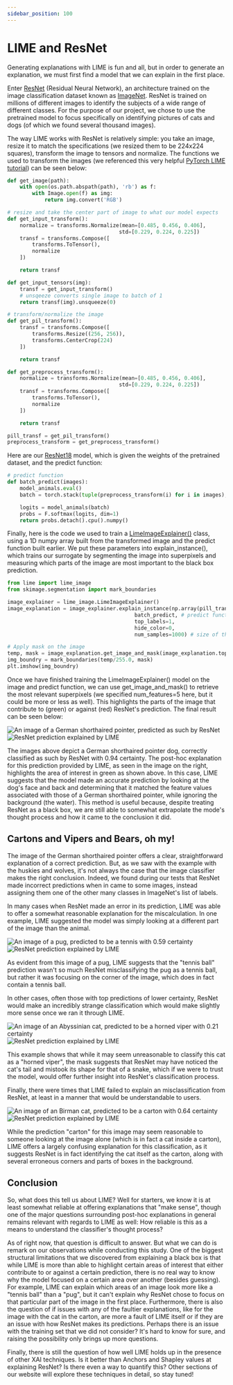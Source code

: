 ```yaml
---
sidebar_position: 100
---
```

# LIME and ResNet

Generating explanations with LIME is fun and all, but in order to generate an explanation, we must first find a model that we can explain in the first place.

Enter [ResNet](https://pytorch.org/hub/pytorch_vision_resnet/) (Residual Neural Network), an architecture trained on the image classification dataset known as [ImageNet](https://www.image-net.org/). ResNet is trained on millions of different images to identify the subjects of a wide range of different classes. For the purpose of our project, we chose to use the pretrained model to focus specifically on identifying pictures of cats and dogs (of which we found several thousand images).

The way LIME works with ResNet is relatively simple: you take an image, resize it to match the specifications (we resized them to be 224x224 squares), transform the image to tensors and normalize. The functions we used to transform the images (we referenced this very helpful [PyTorch LIME tutorial](https://github.com/marcotcr/lime/blob/master/doc/notebooks/Tutorial%20-%20images%20-%20Pytorch.ipynb)) can be seen below:

```Python
def get_image(path):
    with open(os.path.abspath(path), 'rb') as f:
        with Image.open(f) as img:
            return img.convert('RGB')

# resize and take the center part of image to what our model expects
def get_input_transform():
    normalize = transforms.Normalize(mean=[0.485, 0.456, 0.406],
                                    std=[0.229, 0.224, 0.225])
    transf = transforms.Compose([
        transforms.ToTensor(),
        normalize
    ])

    return transf

def get_input_tensors(img):
    transf = get_input_transform()
    # unsqeeze converts single image to batch of 1
    return transf(img).unsqueeze(0)

# transform/normalize the image
def get_pil_transform():
    transf = transforms.Compose([
        transforms.Resize((256, 256)),
        transforms.CenterCrop(224)
    ])

    return transf

def get_preprocess_transform():
    normalize = transforms.Normalize(mean=[0.485, 0.456, 0.406],
                                    std=[0.229, 0.224, 0.225])
    transf = transforms.Compose([
        transforms.ToTensor(),
        normalize
    ])

    return transf

pill_transf = get_pil_transform()
preprocess_transform = get_preprocess_transform()
```

Here are our [ResNet18](https://pytorch.org/vision/main/models/generated/torchvision.models.resnet18.html) model, which is given the weights of the pretrained dataset, and the predict function:

```Python
# predict function
def batch_predict(images):
    model_animals.eval()
    batch = torch.stack(tuple(preprocess_transform(i) for i in images), dim=0)

    logits = model_animals(batch)
    probs = F.softmax(logits, dim=1)
    return probs.detach().cpu().numpy()
```

Finally, here is the code we used to train a [LimeImageExplainer()](https://lime-ml.readthedocs.io/en/latest/lime.html?highlight=limeimageexplainer#lime.lime_image.LimeImageExplainer) class, using a 1D numpy array built from the transformed image and the predict function built earlier. We put these parameters into explain_instance(), which trains our surrogate by segmenting the image into superpixels and measuring which parts of the image are most important to the black box prediction.

```Python
from lime import lime_image
from skimage.segmentation import mark_boundaries

image_explainer = lime_image.LimeImageExplainer()
image_explanation = image_explainer.explain_instance(np.array(pill_transf(my_image)), # our image converted to the form of a numpy array
                                         batch_predict, # predict function
                                         top_labels=1,
                                         hide_color=0,
                                         num_samples=1000) # size of the neighborhood to learn the linear model

# Apply mask on the image
temp, mask = image_explanation.get_image_and_mask(image_explanation.top_labels[0], positive_only=False, num_features=5, hide_rest=False)
img_boundry = mark_boundaries(temp/255.0, mask)
plt.imshow(img_boundry)
```

Once we have finished training the LimeImageExplainer() model on the image and predict function, we can use get_image_and_mask() to retrieve the most relevant superpixels (we specified num_features=5 here, but it could be more or less as well). This highlights the parts of the image that contribute to (green) or against (red) ResNet's prediction. The final result can be seen below:

![An image of a German shorthaired pointer, predicted as such by ResNet](/img/lime/german_shorthaired-79.jpg)
![ResNet prediction explained by LIME](/img/lime/german_shorthaired-79-lime.jpg)

The images above depict a German shorthaired pointer dog, correctly classified as such by ResNet with 0.94 certainty. The post-hoc explanation for this prediction provided by LIME, as seen in the image on the right, highlights the area of interest in green as shown above. In this case, LIME suggests that the model made an accurate prediction by looking at the dog's face and back and determining that it matched the feature values associated with those of a German shorthaired pointer, while ignoring the background (the water). This method is useful because, despite treating ResNet as a black box, we are still able to somewhat extrapolate the mode's thought process and how it came to the conclusion it did.

## Cartons and Vipers and Bears, oh my!

The image of the German shorthaired pointer offers a clear, straightforward explanation of a correct prediction. But, as we saw with the example with the huskies and wolves, it's not always the case that the image classifier makes the right conclusion. Indeed, we found during our tests that ResNet made incorrect predictions when in came to some images, instead assigning them one of the other many classes in ImageNet's list of labels.

In many cases when ResNet made an error in its prediction, LIME was able to offer a somewhat reasonable explanation for the miscalculation. In one example, LIME suggested the model was simply looking at a different part of the image than the animal.

![An image of a pug, predicted to be a tennis with 0.59 certainty](/img/lime/pug-192.jpg)
![ResNet prediction explained by LIME](/img/lime/pug-192-lime.jpg)

As evident from this image of a pug, LIME suggests that the "tennis ball" prediction wasn't so much ResNet misclassifying the pug as a tennis ball, but rather it was focusing on the corner of the image, which does in fact contain a tennis ball.

In other cases, often those with top predictions of lower certainty, ResNet would make an incredibly strange classification which would make slightly more sense once we ran it through LIME.

![An image of an Abyssinian cat, predicted to be a horned viper with 0.21 certainty](/img/lime/abyssinian-3.jpg)
![ResNet prediction explained by LIME](/img/lime/abyssinian-3-lime.jpg)

This example shows that while it may seem unreasonable to classify this cat as a "horned viper", the mask suggests that ResNet may have noticed the cat's tail and mistook its shape for that of a snake, which if we were to trust the model, would offer further insight into ResNet's classification process.

Finally, there were times that LIME failed to explain an misclassification from ResNet, at least in a manner that would be understandable to users.

![An image of an Birman cat, predicted to be a carton with 0.64 certainty](/img/lime/birman-16.jpg)
![ResNet prediction explained by LIME](/img/lime/birman-16-lime.jpg)

While the prediction "carton" for this image may seem reasonable to someone looking at the image alone (which is in fact a cat inside a carton), LIME offers a largely confusing explanation for this classification, as it suggests ResNet is in fact identifying the cat itself as the carton, along with several erroneous corners and parts of boxes in the background.

## Conclusion

So, what does this tell us about LIME? Well for starters, we know it is at least somewhat reliable at offering explanations that "make sense", though one of the major questions surrounding post-hoc explanations in general remains relevant with regards to LIME as well: How reliable is this as a means to understand the classifier's thought process?

As of right now, that question is difficult to answer. But what we can do is remark on our observations while conducting this study. One of the biggest structural limitations that we discovered from explaining a black box is that while LIME is more than able to highlight certain areas of interest that either contribute to or against a certain prediction, there is no real way to know why the model focused on a certain area over another (besides guessing). For example, LIME can explain which areas of an image look more like a "tennis ball" than a "pug", but it can't explain why ResNet chose to focus on that particular part of the image in the first place. Furthermore, there is also the question of if issues with any of the faultier explanations, like for the image with the cat in the carton, are more a fault of LIME itself or if they are an issue with how ResNet makes its predictions. Perhaps there is an issue with the training set that we did not consider? It's hard to know for sure, and raising the possibility only brings up more questions.

Finally, there is still the question of how well LIME holds up in the presence of other XAI techniques. Is it better than Anchors and Shapley values at explaining ResNet? Is there even a way to quantify this? Other sections of our website will explore these techniques in detail, so stay tuned!
